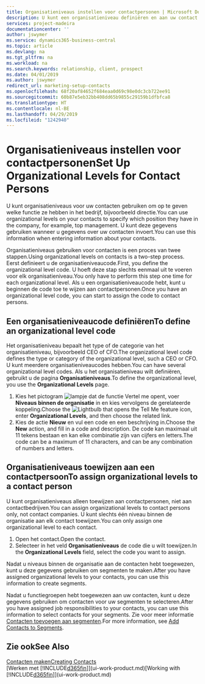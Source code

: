 ```yaml
---
title: Organisatieniveaus instellen voor contactpersonen | Microsoft Docs
description: U kunt een organisatieniveau definiëren en aan uw contact toewijzen om de positie aan te geven die ze binnen hun bedrijf hebben, bijvoorbeeld directie.
services: project-madeira
documentationcenter: ''
author: jswymer
ms.service: dynamics365-business-central
ms.topic: article
ms.devlang: na
ms.tgt_pltfrm: na
ms.workload: na
ms.search.keywords: relationship, client, prospect
ms.date: 04/01/2019
ms.author: jswymer
redirect_url: marketing-setup-contacts
ms.openlocfilehash: 68f20af84652f684eaa0d69c98e0dc3cb722ee91
ms.sourcegitcommit: 60b87e5eb32bb408dd65b9855c29159b1dfbfca8
ms.translationtype: HT
ms.contentlocale: nl-BE
ms.lasthandoff: 04/29/2019
ms.locfileid: "1242940"
---
```

# <a name="set-up-organizational-levels-for-contact-persons"></a><span data-ttu-id="59f57-103">Organisatieniveaus instellen voor contactpersonen</span><span class="sxs-lookup"><span data-stu-id="59f57-103">Set Up Organizational Levels for Contact Persons</span></span>
<span data-ttu-id="59f57-104">U kunt organisatieniveaus voor uw contacten gebruiken om op te geven welke functie ze hebben in het bedrijf, bijvoorbeeld directie.</span><span class="sxs-lookup"><span data-stu-id="59f57-104">You can use organizational levels on your contacts to specify which position they have in the company, for example, top management.</span></span> <span data-ttu-id="59f57-105">U kunt deze gegevens gebruiken wanneer u gegevens over uw contacten invoert.</span><span class="sxs-lookup"><span data-stu-id="59f57-105">You can use this information when entering information about your contacts.</span></span>

<span data-ttu-id="59f57-106">Organisatieniveaus gebruiken voor contacten is een proces van twee stappen.</span><span class="sxs-lookup"><span data-stu-id="59f57-106">Using organizational levels on contacts is a two-step process.</span></span> <span data-ttu-id="59f57-107">Eerst definieert u de organisatieniveaucode.</span><span class="sxs-lookup"><span data-stu-id="59f57-107">First, you define the organizational level code.</span></span> <span data-ttu-id="59f57-108">U hoeft deze stap slechts eenmaal uit te voeren voor elk organisatieniveau.</span><span class="sxs-lookup"><span data-stu-id="59f57-108">You only have to perform this step one time for each organizational level.</span></span> <span data-ttu-id="59f57-109">Als u een organisatieniveaucode hebt, kunt u beginnen de code toe te wijzen aan contactpersonen.</span><span class="sxs-lookup"><span data-stu-id="59f57-109">Once you have an organizational level code, you can start to assign the code to contact persons.</span></span>

## <a name="to-define-an-organizational-level-code"></a><span data-ttu-id="59f57-110">Een organisatieniveaucode definiëren</span><span class="sxs-lookup"><span data-stu-id="59f57-110">To define an organizational level code</span></span>
<span data-ttu-id="59f57-111">Het organisatieniveau bepaalt het type of de categorie van het organisatieniveau, bijvoorbeeld CEO of CFO.</span><span class="sxs-lookup"><span data-stu-id="59f57-111">The organizational level code defines the type or category of the organizational level, such a CEO  or CFO.</span></span> <span data-ttu-id="59f57-112">U kunt meerdere organisatieniveaucodes hebben.</span><span class="sxs-lookup"><span data-stu-id="59f57-112">You can have several organizational level codes.</span></span> <span data-ttu-id="59f57-113">Als u het organisatieniveau wilt definiëren, gebruikt u de pagina **Organisatieniveaus**.</span><span class="sxs-lookup"><span data-stu-id="59f57-113">To define the organizational level, you use the **Organizational Levels** page.</span></span>

1. <span data-ttu-id="59f57-114">Kies het pictogram ![lampje dat de functie Vertel me opent](media/ui-search/search_small.png "Vertel me wat u wilt doen"), voer **Niveaus binnen de organisatie** in en kies vervolgens de gerelateerde koppeling.</span><span class="sxs-lookup"><span data-stu-id="59f57-114">Choose the ![Lightbulb that opens the Tell Me feature](media/ui-search/search_small.png "Tell me what you want to do") icon, enter **Organizational Levels**, and then choose the related link.</span></span>
2. <span data-ttu-id="59f57-115">Kies de actie **Nieuw** en vul een code en een beschrijving in.</span><span class="sxs-lookup"><span data-stu-id="59f57-115">Choose the **New** action, and fill in a code and description.</span></span> <span data-ttu-id="59f57-116">De code kan maximaal uit 11 tekens bestaan en kan elke combinatie zijn van cijfers en letters.</span><span class="sxs-lookup"><span data-stu-id="59f57-116">The code can be a maximum of 11 characters, and can be any combination of numbers and letters.</span></span>

## <a name="to-assign-organizational-levels-to-a-contact-person"></a><span data-ttu-id="59f57-117">Organisatieniveaus toewijzen aan een contactpersoon</span><span class="sxs-lookup"><span data-stu-id="59f57-117">To assign organizational levels to a contact person</span></span>
<span data-ttu-id="59f57-118">U kunt organisatieniveaus alleen toewijzen aan contactpersonen, niet aan contactbedrijven.</span><span class="sxs-lookup"><span data-stu-id="59f57-118">You can assign organizational levels to contact persons only, not contact companies.</span></span> <span data-ttu-id="59f57-119">U kunt slechts één niveau binnen de organisatie aan elk contact toewijzen.</span><span class="sxs-lookup"><span data-stu-id="59f57-119">You can only assign one organizational level to each contact.</span></span>

1. <span data-ttu-id="59f57-120">Open het contact.</span><span class="sxs-lookup"><span data-stu-id="59f57-120">Open the contact.</span></span>
2. <span data-ttu-id="59f57-121">Selecteer in het veld **Organisatieniveaus** de code die u wilt toewijzen.</span><span class="sxs-lookup"><span data-stu-id="59f57-121">In the **Organizational Levels** field, select the code you want to assign.</span></span>

<span data-ttu-id="59f57-122">Nadat u niveaus binnen de organisatie aan de contacten hebt toegewezen, kunt u deze gegevens gebruiken om segmenten te maken.</span><span class="sxs-lookup"><span data-stu-id="59f57-122">After you have assigned organizational levels to your contacts, you can use this information to create segments.</span></span>

<span data-ttu-id="59f57-123">Nadat u functiegroepen hebt toegewezen aan uw contacten, kunt u deze gegevens gebruiken om contacten voor uw segmenten te selecteren.</span><span class="sxs-lookup"><span data-stu-id="59f57-123">After you have assigned job responsibilities to your contacts, you can use this information to select contacts for your segments.</span></span> <span data-ttu-id="59f57-124">Zie voor meer informatie [Contacten toevoegen aan segmenten](marketing-add-contact-segment.md).</span><span class="sxs-lookup"><span data-stu-id="59f57-124">For more information, see [Add Contacts to Segments](marketing-add-contact-segment.md).</span></span>

## <a name="see-also"></a><span data-ttu-id="59f57-125">Zie ook</span><span class="sxs-lookup"><span data-stu-id="59f57-125">See Also</span></span>
[<span data-ttu-id="59f57-126">Contacten maken</span><span class="sxs-lookup"><span data-stu-id="59f57-126">Creating Contacts</span></span>](marketing-create-contact-companies.md)  
<span data-ttu-id="59f57-127">[Werken met [!INCLUDE[d365fin](includes/d365fin_md.md)]](ui-work-product.md)</span><span class="sxs-lookup"><span data-stu-id="59f57-127">[Working with [!INCLUDE[d365fin](includes/d365fin_md.md)]](ui-work-product.md)</span></span>  
